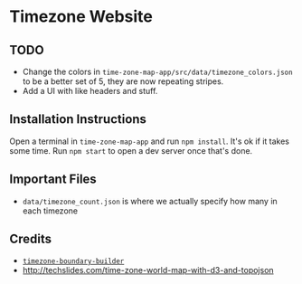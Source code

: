 # Timezone Website
## TODO
- Change the colors in `time-zone-map-app/src/data/timezone_colors.json` to be a better set of 5, they are now repeating stripes.
- Add a UI with like headers and stuff.

## Installation Instructions
Open a terminal in `time-zone-map-app` and run `npm install`. It's ok if it takes some time. Run `npm start` to open a dev server once that's done.

## Important Files
- `data/timezone_count.json` is where we actually specify how many in each timezone


## Credits
- [`timezone-boundary-builder`](https://github.com/evansiroky/timezone-boundary-builder)
- http://techslides.com/time-zone-world-map-with-d3-and-topojson
